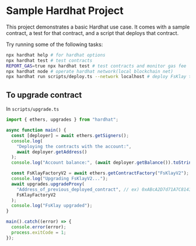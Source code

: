 # Sample Hardhat Project

This project demonstrates a basic Hardhat use case. It comes with a sample contract, a test for that contract, and a script that deploys that contract.

Try running some of the following tasks:

```bash
npx hardhat help # for hardhat options
npx hardhat test # test contracts
REPORT_GAS=true npx hardhat test # test contracts and monitor gas fee
npx hardhat node # operate hardhat network(local blockchain net)
npx hardhat run scripts/deploy.ts --network localhost # deploy FsKlay token(upgradeable contract)
```

## To upgrade contract

In `scripts/upgrade.ts`

```typescript
import { ethers, upgrades } from "hardhat";

async function main() {
  const [deployer] = await ethers.getSigners();
  console.log(
    "Deploying the contracts with the account:",
    await deployer.getAddress()
  );
  console.log("Account balance:", (await deployer.getBalance()).toString());

  const FsKlayFactoryV2 = await ethers.getContractFactory("FsKlayV2");
  console.log("Upgrading FsKlayV2...");
  await upgrades.upgradeProxy(
    "Address_of_previous_deployed_contract", // ex) 0xABcA2D7d71A7C8143b6b113B608997416c398123
    FsKlayFactoryV2
  );
  console.log("FsKlay upgraded");
}

main().catch((error) => {
  console.error(error);
  process.exitCode = 1;
});
```
